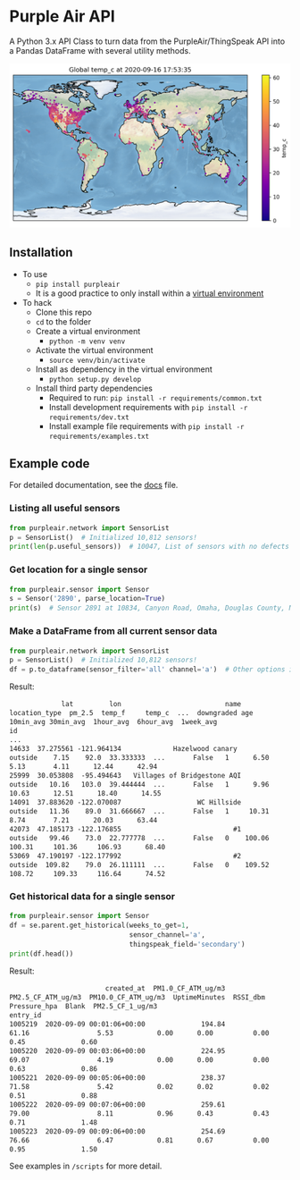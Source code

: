 # Purple Air API

A Python 3.x API Class to turn data from the PurpleAir/ThingSpeak API into a Pandas DataFrame with several utility methods.

![Global Sensor Map with Celsius Scale](maps/sensor_map.png)

## Installation

* To use
  * `pip install purpleair`
  * It is a good practice to only install within a [virtual environment](https://docs.python.org/3/library/venv.html)
* To hack
  * Clone this repo
  * `cd` to the folder
  * Create a virtual environment
    * `python -m venv venv`
  * Activate the virtual environment
    * `source venv/bin/activate`
  * Install as dependency in the virtual environment
    * `python setup.py develop`
  * Install third party dependencies
    * Required to run: `pip install -r requirements/common.txt`
    * Install development requirements with `pip install -r requirements/dev.txt`
    * Install example file requirements with `pip install -r requirements/examples.txt`

## Example code

For detailed documentation, see the [docs](docs/documentation.md) file.

### Listing all useful sensors

```python
from purpleair.network import SensorList
p = SensorList()  # Initialized 10,812 sensors!
print(len(p.useful_sensors))  # 10047, List of sensors with no defects
```

### Get location for a single sensor

```python
from purpleair.sensor import Sensor
s = Sensor('2890', parse_location=True)
print(s)  # Sensor 2891 at 10834, Canyon Road, Omaha, Douglas County, Nebraska, 68112, USA
```

### Make a DataFrame from all current sensor data

```python
from purpleair.network import SensorList
p = SensorList()  # Initialized 10,812 sensors!
df = p.to_dataframe(sensor_filter='all' channel='a')  # Other options include 'outside' and 'useful'
```

Result:

```log
             lat         lon                          name location_type  pm_2.5  temp_f     temp_c  ...  downgraded age 10min_avg 30min_avg  1hour_avg  6hour_avg  1week_avg
id                                                                                                   ...
14633  37.275561 -121.964134             Hazelwood canary        outside    7.15    92.0  33.333333  ...       False   1      6.50      5.13       4.11      12.44      42.94
25999  30.053808  -95.494643   Villages of Bridgestone AQI       outside   10.16   103.0  39.444444  ...       False   1      9.96     10.63      12.51      18.40      14.55
14091  37.883620 -122.070087                   WC Hillside       outside   11.36    89.0  31.666667  ...       False   1     10.31      8.74       7.21      20.03      63.44
42073  47.185173 -122.176855                            #1       outside   99.46    73.0  22.777778  ...       False   0    100.06    100.31     101.36     106.93      68.40
53069  47.190197 -122.177992                            #2       outside  109.82    79.0  26.111111  ...       False   0    109.52    108.72     109.33     116.64      74.52
```

### Get historical data for a single sensor

```python
from purpleair.sensor import Sensor
df = se.parent.get_historical(weeks_to_get=1,
                              sensor_channel='a',
                              thingspeak_field='secondary')
print(df.head())
```

Result:

```log
                        created_at  PM1.0_CF_ATM_ug/m3  PM2.5_CF_ATM_ug/m3  PM10.0_CF_ATM_ug/m3  UptimeMinutes  RSSI_dbm  Pressure_hpa  Blank  PM2.5_CF_1_ug/m3
entry_id
1005219  2020-09-09 00:01:06+00:00              194.84               61.16                 5.53           0.00      0.00          0.00   0.45              0.60
1005220  2020-09-09 00:03:06+00:00              224.95               69.07                 4.19           0.00      0.00          0.00   0.63              0.86
1005221  2020-09-09 00:05:06+00:00              238.37               71.58                 5.42           0.02      0.02          0.02   0.51              0.88
1005222  2020-09-09 00:07:06+00:00              259.61               79.00                 8.11           0.96      0.43          0.43   0.71              1.48
1005223  2020-09-09 00:09:06+00:00              254.69               76.66                 6.47           0.81      0.67          0.00   0.95              1.50
```

See examples in `/scripts` for more detail.
